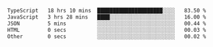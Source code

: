 <!-- <img align='right' src="https://github-readme-stats-eight-rose-90.vercel.app
/api?username=JesusJimenezG&show_icons=true&theme=radical">

### Hi there 👋 My name is Jesús.
- I'm a Computer Engineering student.
- I'm currently working as a Full stack Web developer and native Android Developer.

- Proghead.
- Inlärning svenska
- I also like to translate music on my YouTube channel. [![YouTube Views](https://img.shields.io/youtube/channel/views/UCWnlcC4_sV9Imcy9ysQpxHA?style=social)](https://www.youtube.com/channel/UCWnlcC4_sV9Imcy9ysQpxHA) -->
<!-- ![banner](https://github.com/JesusJimenezG/JesusJimenezG/blob/main/1.png) -->

<!--START_SECTION:waka-->

```txt
TypeScript   18 hrs 10 mins  █████████████████████░░░░   83.50 %
JavaScript   3 hrs 28 mins   ████░░░░░░░░░░░░░░░░░░░░░   16.00 %
JSON         5 mins          ░░░░░░░░░░░░░░░░░░░░░░░░░   00.44 %
HTML         0 secs          ░░░░░░░░░░░░░░░░░░░░░░░░░   00.03 %
Other        0 secs          ░░░░░░░░░░░░░░░░░░░░░░░░░   00.02 %
```

<!--END_SECTION:waka-->

<!--
**JesusJimenezG/JesusJimenezG** is a ✨ _special_ ✨ repository because its `README.md` (this file) appears on your GitHub profile.

Here are some ideas to get you started:

- 🔭 I’m currently working on ...
- 🌱 I’m currently learning ...
- 👯 I’m looking to collaborate on ...
- 🤔 I’m looking for help with ...
- 💬 Ask me about ...
- 📫 How to reach me: ...
- 😄 Pronouns: ...
- ⚡ Fun fact: ...
-->
